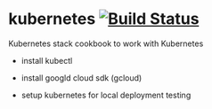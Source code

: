 # kubernetes [![Build Status](https://travis-ci.org/teracyhq/kubernetes-cookbook.svg?branch=master)](https://travis-ci.org/teracyhq/kubernetes-cookbook)

Kubernetes stack cookbook to work with Kubernetes

- install kubectl

- install googld cloud sdk (gcloud)

- setup kubernetes for local deployment testing
